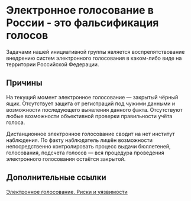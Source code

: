 # Электронное голосование в России - это фальсификация голосов

Задачами нашей инициативной группы является воспрепятствование внедрению систем электронного голосования в каком-либо виде на территории Российской Федерации.

## Причины

На текущий момент электронное голосование — закрытый чёрный ящик. 
Отсутствует защита от регистраций под чужими данными и возможности последующего выявления данного факта.
Отсутствуют любые возможности объективной проверки правильности учёта голоса.

Дистанционное электронное голосование сводит на нет институт наблюдения. По факту наблюдатель лишён возможности непосредственно контролировать процесс выдачи бюллетеней, голосования, подсчета голосов — вся процедура проведения электронного голосования остаётся закрытой.


## Дополнительные ссылки
[Электронное голосование. Риски и уязвимости](https://www.evoting.ru/)
